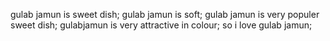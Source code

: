 gulab jamun is sweet dish;
gulab jamun is soft;
gulab jamun is very  populer sweet dish;
gulabjamun  is very attractive in colour;
so i love gulab jamun;
